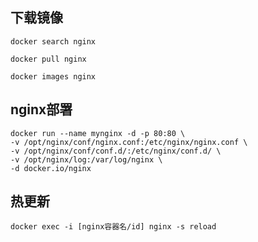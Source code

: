 ##  下载镜像

```
docker search nginx

docker pull nginx

docker images nginx
```

## nginx部署

```
docker run --name mynginx -d -p 80:80 \
-v /opt/nginx/conf/nginx.conf:/etc/nginx/nginx.conf \
-v /opt/nginx/conf/conf.d/:/etc/nginx/conf.d/ \
-v /opt/nginx/log:/var/log/nginx \
-d docker.io/nginx 
```

## 热更新

```
docker exec -i [nginx容器名/id] nginx -s reload
```
